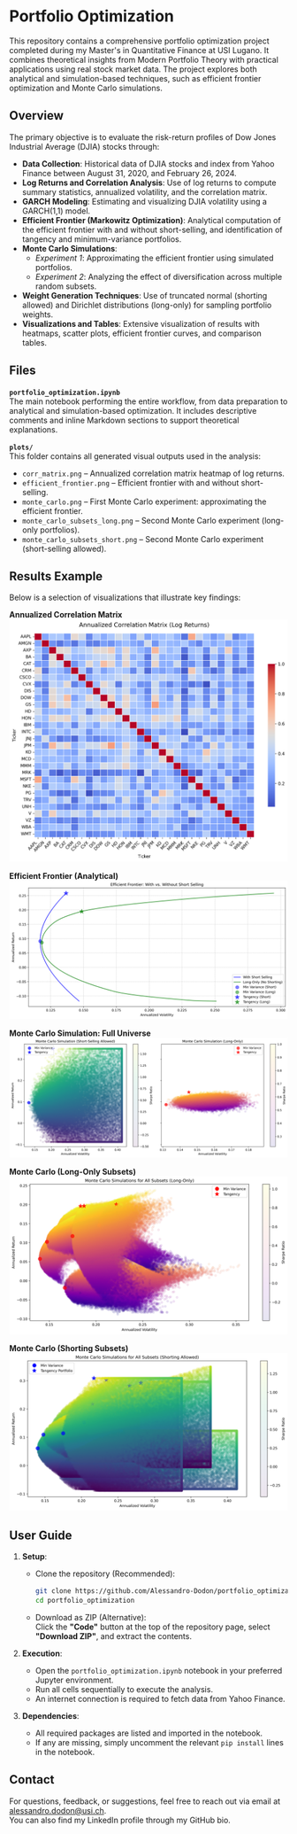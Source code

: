 # Portfolio Optimization

This repository contains a comprehensive portfolio optimization project completed during my Master's in Quantitative Finance at USI Lugano. It combines theoretical insights from Modern Portfolio Theory with practical applications using real stock market data. The project explores both analytical and simulation-based techniques, such as efficient frontier optimization and Monte Carlo simulations.

## Overview

The primary objective is to evaluate the risk-return profiles of Dow Jones Industrial Average (DJIA) stocks through:

- **Data Collection**: Historical data of DJIA stocks and index from Yahoo Finance between August 31, 2020, and February 26, 2024.  
- **Log Returns and Correlation Analysis**: Use of log returns to compute summary statistics, annualized volatility, and the correlation matrix.  
- **GARCH Modeling**: Estimating and visualizing DJIA volatility using a GARCH(1,1) model.  
- **Efficient Frontier (Markowitz Optimization)**: Analytical computation of the efficient frontier with and without short-selling, and identification of tangency and minimum-variance portfolios.  
- **Monte Carlo Simulations**:  
  - *Experiment 1*: Approximating the efficient frontier using simulated portfolios.  
  - *Experiment 2*: Analyzing the effect of diversification across multiple random subsets.  
- **Weight Generation Techniques**: Use of truncated normal (shorting allowed) and Dirichlet distributions (long-only) for sampling portfolio weights.  
- **Visualizations and Tables**: Extensive visualization of results with heatmaps, scatter plots, efficient frontier curves, and comparison tables.

## Files

**`portfolio_optimization.ipynb`**  
The main notebook performing the entire workflow, from data preparation to analytical and simulation-based optimization. It includes descriptive comments and inline Markdown sections to support theoretical explanations.

**`plots/`**  
This folder contains all generated visual outputs used in the analysis:

- `corr_matrix.png` – Annualized correlation matrix heatmap of log returns.  
- `efficient_frontier.png` – Efficient frontier with and without short-selling.  
- `monte_carlo.png` – First Monte Carlo experiment: approximating the efficient frontier.  
- `monte_carlo_subsets_long.png` – Second Monte Carlo experiment (long-only portfolios).  
- `monte_carlo_subsets_short.png` – Second Monte Carlo experiment (short-selling allowed).  

## Results Example

Below is a selection of visualizations that illustrate key findings:

**Annualized Correlation Matrix**
![Correlation Matrix](plots/corr_matrix.png)

**Efficient Frontier (Analytical)**
![Efficient Frontier](plots/efficient_frontier.png)

**Monte Carlo Simulation: Full Universe**
![Monte Carlo](plots/monte_carlo.png)

**Monte Carlo (Long-Only Subsets)**
![MC Long Subsets](plots/monte_carlo_subsets_long.png)

**Monte Carlo (Shorting Subsets)**
![MC Short Subsets](plots/monte_carlo_subsets_short.png)

## User Guide

1. **Setup**:  
   - Clone the repository (Recommended):  
     ```bash
     git clone https://github.com/Alessandro-Dodon/portfolio_optimization.git
     cd portfolio_optimization
     ```
   - Download as ZIP (Alternative):  
     Click the **"Code"** button at the top of the repository page, select **"Download ZIP"**, and extract the contents.

2. **Execution**:  
   - Open the `portfolio_optimization.ipynb` notebook in your preferred Jupyter environment.  
   - Run all cells sequentially to execute the analysis.  
   - An internet connection is required to fetch data from Yahoo Finance.  

3. **Dependencies**:  
   - All required packages are listed and imported in the notebook.  
   - If any are missing, simply uncomment the relevant `pip install` lines in the notebook.

## Contact

For questions, feedback, or suggestions, feel free to reach out via email at alessandro.dodon@usi.ch.  
You can also find my LinkedIn profile through my GitHub bio.
